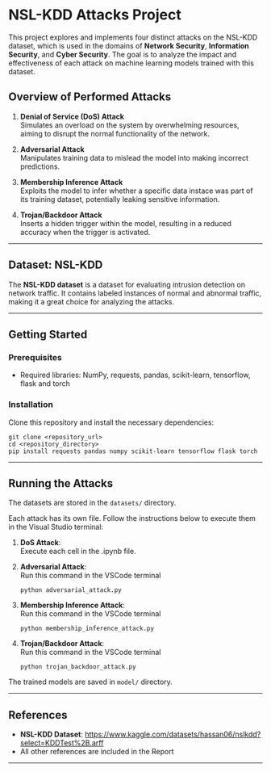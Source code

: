 # NSL-KDD Attacks Project

This project explores and implements four distinct attacks on the NSL-KDD dataset, which is  used in the domains of **Network Security**, **Information Security**, and **Cyber Security**. The goal is to analyze the impact and effectiveness of each attack on machine learning models trained with this dataset.

## Overview of Performed Attacks

1. **Denial of Service (DoS) Attack**  
   Simulates an overload on the system by overwhelming resources, aiming to disrupt the normal functionality of the network.

2. **Adversarial Attack**  
   Manipulates training data to mislead the model into making incorrect predictions.

3. **Membership Inference Attack**  
   Exploits the model to infer whether a specific data instace was part of its training dataset, potentially leaking sensitive information.

4. **Trojan/Backdoor Attack**  
   Inserts a hidden trigger within the model, resulting in a reduced accuracy when the trigger is activated.

---

## Dataset: NSL-KDD

The **NSL-KDD dataset** is a dataset for evaluating intrusion detection on network traffic. It contains labeled instances of normal and abnormal traffic, making it a great choice for analyzing the attacks.

---

## Getting Started

### Prerequisites
- Required libraries: NumPy, requests, pandas, scikit-learn, tensorflow, flask and torch

### Installation
Clone this repository and install the necessary dependencies:
```
git clone <repository_url>
cd <repository_directory>
pip install requests pandas numpy scikit-learn tensorflow flask torch
```

---

## Running the Attacks

The datasets are stored in the `datasets/` directory.

Each attack has its own file. Follow the instructions below to execute them in the Visual Studio terminal:

1. **DoS Attack**:  
   Execute each cell in the .ipynb file.

2. **Adversarial Attack**:  
   Run this command in the VSCode terminal  
   ```
   python adversarial_attack.py
   ```

4. **Membership Inference Attack**:  
   Run this command in the VSCode terminal  
   ```
   python membership_inference_attack.py
   ```

6. **Trojan/Backdoor Attack**:  
   Run this command in the VSCode terminal  
   ```
   python trojan_backdoor_attack.py
   ```

The trained models are saved in  `model/` directory.

---

## References

- **NSL-KDD Dataset**: https://www.kaggle.com/datasets/hassan06/nslkdd?select=KDDTest%2B.arff
- All other references are included in the Report
---
